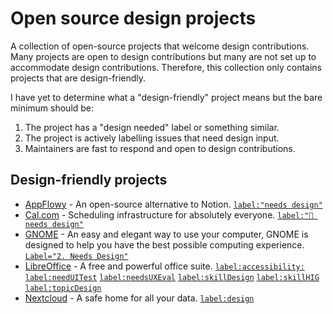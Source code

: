 # Open source design projects

A collection of open-source projects that welcome design contributions. Many projects are open to design contributions but many are not set up to accommodate design contributions. Therefore, this collection only contains projects that are design-friendly.

I have yet to determine what a "design-friendly" project means but the bare minimum should be:
1. The project has a "design needed" label or something similar.
2. The project is actively labelling issues that need design input.
3. Maintainers are fast to respond and open to design contributions.

## Design-friendly projects

- [AppFlowy](https://github.com/AppFlowy-IO/AppFlowy) - An open-source alternative to Notion. [`label:"needs design"`](https://github.com/AppFlowy-IO/AppFlowy/issues?q=is%3Aopen+is%3Aissue+label%3A%22needs+design%22) 
- [Cal.com](https://github.com/calcom/cal.com) - Scheduling infrastructure for absolutely everyone. [`label:"🎨 needs design"`](https://github.com/calcom/cal.com/issues?q=is%3Aopen+is%3Aissue+label%3A%22%F0%9F%8E%A8+needs+design%22) 
- [GNOME](https://www.gnome.org/) - An easy and elegant way to use your computer, GNOME is designed to help you have the best possible computing experience. [`Label="2. Needs Design"`](https://gitlab.gnome.org/groups/GNOME/-/issues/?sort=created_date&state=opened&label_name%5B%5D=2.%20Needs%20Design&first_page_size=20) 
- [LibreOffice](https://www.libreoffice.org/) - A free and powerful office suite. [`label:accessibility:`](https://bugs.documentfoundation.org/buglist.cgi?keywords=accessibility&resolution=---) [`label:needUITest`](https://bugs.documentfoundation.org/buglist.cgi?keywords=needUITest&resolution=---) [`label:needsUXEval`](https://bugs.documentfoundation.org/buglist.cgi?keywords=needsUXEval&resolution=---skillDesign) [`label:skillDesign`](https://bugs.documentfoundation.org/buglist.cgi?keywords=skillDesign&resolution=---) [`label:skillHIG`](https://bugs.documentfoundation.org/buglist.cgi?keywords=skillHIG&resolution=---) [`label:topicDesign`](https://bugs.documentfoundation.org/buglist.cgi?keywords=topicDesign&resolution=---) 
- [Nextcloud](https://github.com/nextcloud) - A safe home for all your data. [`label:design`](https://github.com/nextcloud/server/issues?q=is%3Aopen+is%3Aissue+label%3Adesign) 
